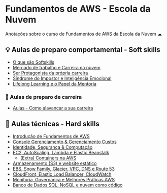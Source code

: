 # Fundamentos de AWS - Escola da Nuvem

Anotações sobre o curso de Fundamentos de AWS da Escola da Nuvem ☁

## 💡 Aulas de preparo comportamental - Soft skills

- [O que são Softskills](./soft-skills/aula00.md)
- [Mercado de trabalho e Carreira na nuvem](./soft-skills/aula01.md)
- [Ser Protagonista da própria carreira](./soft-skills/aula02.md)
- [Síndrome do Impostor e Inteligência Emocional](./soft-skills/aula03.md)
- [Lifelong Learning e o Papel da Mentoria](./soft-skills/aula04.md)

### 🎈 Aulas de preparo de carreira

- [Aulas - Como alavancar a sua carreira](./hard-skills/career/aula.md)

## 🧱 Aulas técnicas - Hard skills

- [Introdução de Fundamentos de AWS](./hard-skills/aula01.md)
- [Console Gerenciamento & Gerenciamento Custos](./hard-skills/aula02.md)
- [Identidade, Segurança & Computação](./hard-skills/aula03.md)
- [EC2, AutoScaling, Lambda e Elastic Beanstalk](./hard-skills/aula04.md)
  - [(Extra) Containers na AWS](./hard-skills/extra/containers.md)
- [Armazenamento (S3) e website estático](./hard-skills/aula05.md)
- [EBS, Snow Family, Glacier, VPC, DNS e Route 53](./hard-skills/aula06.md)
- [CloudFront, Elastic Load Balancer, CloudWatch](./hard-skills/aula07.md)
- [Monitoria, Governança e Melhores Práticas AWS](./hard-skills/aula08.md)
- [Banco de Dados SQL, NoSQL e nuvem como código](./hard-skills/aula09.md)

<!-- Todas as imagens do serviços do AWS Foram tiradas desse site: https://awsicons.dev/ -->